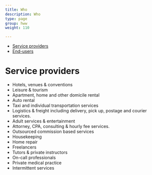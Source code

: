 ```yaml
---
title: Who
description: Who
type: page
group: hww
weight: 110

---
```

<ul class="submenu ttu tr list">
	<li class="di active_item">
		<a href="#">Service providers</a>
	</li>
	<li class="di">
		<a href="/who/end-users">End-users</a>
	</li>
</ul>

# Service providers

* Hotels, venues & conventions
* Leisure & tourism
* Apartment, home and other domicile rental
* Auto rental
* Taxi and individual transportation services
* Logistics & freight including delivery, pick up, postage and courier services.
* Adult services & entertainment
* Attorney, CPA, consulting & hourly fee services.
* Outsourced commission based services
* Housekeeping
* Home repair
* Freelancers
* Tutors & private instructors
* On-call professionals
* Private medical practice
* Intermittent services